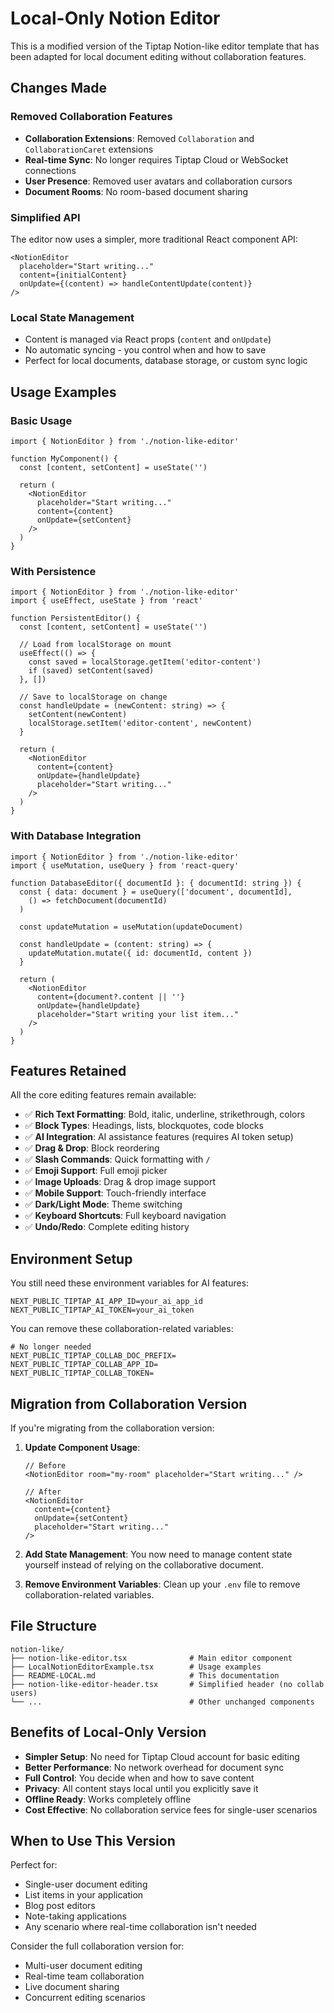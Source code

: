 # Local-Only Notion Editor

This is a modified version of the Tiptap Notion-like editor template that has been adapted for local document editing without collaboration features.

## Changes Made

### Removed Collaboration Features
- **Collaboration Extensions**: Removed `Collaboration` and `CollaborationCaret` extensions
- **Real-time Sync**: No longer requires Tiptap Cloud or WebSocket connections
- **User Presence**: Removed user avatars and collaboration cursors
- **Document Rooms**: No room-based document sharing

### Simplified API
The editor now uses a simpler, more traditional React component API:

```tsx
<NotionEditor
  placeholder="Start writing..."
  content={initialContent}
  onUpdate={(content) => handleContentUpdate(content)}
/>
```

### Local State Management
- Content is managed via React props (`content` and `onUpdate`)
- No automatic syncing - you control when and how to save
- Perfect for local documents, database storage, or custom sync logic

## Usage Examples

### Basic Usage
```tsx
import { NotionEditor } from './notion-like-editor'

function MyComponent() {
  const [content, setContent] = useState('')

  return (
    <NotionEditor
      placeholder="Start writing..."
      content={content}
      onUpdate={setContent}
    />
  )
}
```

### With Persistence
```tsx
import { NotionEditor } from './notion-like-editor'
import { useEffect, useState } from 'react'

function PersistentEditor() {
  const [content, setContent] = useState('')

  // Load from localStorage on mount
  useEffect(() => {
    const saved = localStorage.getItem('editor-content')
    if (saved) setContent(saved)
  }, [])

  // Save to localStorage on change
  const handleUpdate = (newContent: string) => {
    setContent(newContent)
    localStorage.setItem('editor-content', newContent)
  }

  return (
    <NotionEditor
      content={content}
      onUpdate={handleUpdate}
      placeholder="Start writing..."
    />
  )
}
```

### With Database Integration
```tsx
import { NotionEditor } from './notion-like-editor'
import { useMutation, useQuery } from 'react-query'

function DatabaseEditor({ documentId }: { documentId: string }) {
  const { data: document } = useQuery(['document', documentId], 
    () => fetchDocument(documentId)
  )
  
  const updateMutation = useMutation(updateDocument)

  const handleUpdate = (content: string) => {
    updateMutation.mutate({ id: documentId, content })
  }

  return (
    <NotionEditor
      content={document?.content || ''}
      onUpdate={handleUpdate}
      placeholder="Start writing your list item..."
    />
  )
}
```

## Features Retained

All the core editing features remain available:
- ✅ **Rich Text Formatting**: Bold, italic, underline, strikethrough, colors
- ✅ **Block Types**: Headings, lists, blockquotes, code blocks
- ✅ **AI Integration**: AI assistance features (requires AI token setup)
- ✅ **Drag & Drop**: Block reordering
- ✅ **Slash Commands**: Quick formatting with `/`
- ✅ **Emoji Support**: Full emoji picker
- ✅ **Image Uploads**: Drag & drop image support
- ✅ **Mobile Support**: Touch-friendly interface
- ✅ **Dark/Light Mode**: Theme switching
- ✅ **Keyboard Shortcuts**: Full keyboard navigation
- ✅ **Undo/Redo**: Complete editing history

## Environment Setup

You still need these environment variables for AI features:
```env
NEXT_PUBLIC_TIPTAP_AI_APP_ID=your_ai_app_id
NEXT_PUBLIC_TIPTAP_AI_TOKEN=your_ai_token
```

You can remove these collaboration-related variables:
```env
# No longer needed
NEXT_PUBLIC_TIPTAP_COLLAB_DOC_PREFIX=
NEXT_PUBLIC_TIPTAP_COLLAB_APP_ID=
NEXT_PUBLIC_TIPTAP_COLLAB_TOKEN=
```

## Migration from Collaboration Version

If you're migrating from the collaboration version:

1. **Update Component Usage**:
   ```tsx
   // Before
   <NotionEditor room="my-room" placeholder="Start writing..." />
   
   // After
   <NotionEditor 
     content={content}
     onUpdate={setContent}
     placeholder="Start writing..." 
   />
   ```

2. **Add State Management**:
   You now need to manage content state yourself instead of relying on the collaborative document.

3. **Remove Environment Variables**:
   Clean up your `.env` file to remove collaboration-related variables.

## File Structure

```
notion-like/
├── notion-like-editor.tsx              # Main editor component
├── LocalNotionEditorExample.tsx        # Usage examples
├── README-LOCAL.md                     # This documentation
├── notion-like-editor-header.tsx       # Simplified header (no collab users)
└── ...                                 # Other unchanged components
```

## Benefits of Local-Only Version

- **Simpler Setup**: No need for Tiptap Cloud account for basic editing
- **Better Performance**: No network overhead for document sync
- **Full Control**: You decide when and how to save content
- **Privacy**: All content stays local until you explicitly save it
- **Offline Ready**: Works completely offline
- **Cost Effective**: No collaboration service fees for single-user scenarios

## When to Use This Version

Perfect for:
- Single-user document editing
- List items in your application
- Blog post editors
- Note-taking applications
- Any scenario where real-time collaboration isn't needed

Consider the full collaboration version for:
- Multi-user document editing
- Real-time team collaboration
- Live document sharing
- Concurrent editing scenarios
